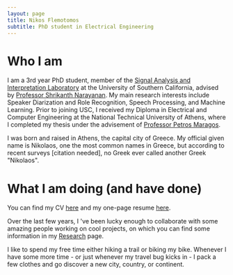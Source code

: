 ```yaml
---
layout: page
title: Nikos Flemotomos
subtitle: PhD student in Electrical Engineering
---
```


# Who I am
I am a 3rd year PhD student, member of the [Signal Analysis and Interpretation Laboratory](https://sail.usc.edu) at the University of Southern California, advised by [Professor Shrikanth Narayanan](https://sail.usc.edu/people/shri.php). My main research interests include Speaker Diarization and Role Recognition, Speech Processing, and Machine Learning. Prior to joining USC, I received my Diploma in Electrical and Computer Engineering at the National Technical University of Athens, where I completed my thesis under the advisement of [Professor Petros Maragos](http://cvsp.cs.ntua.gr/maragos/index.shtm).

I was born and raised in Athens, the capital city of Greece. My official given name is Nikolaos, one the most common names in Greece, but according to recent surveys [citation needed], no Greek ever called another Greek "Nikolaos".

# What I am doing (and have done)
You can find my CV [here](/assets/NF_cv2.pdf) and my one-page resume [here](assets/NF_resume.pdf).  

Over the last few years, I 've been lucky enough to collaborate with some amazing people working on cool projects, on which you can find some information in my [Research](research) page.

I like to spend my free time either hiking a trail or biking my bike. Whenever I have some more time - or just whenever my travel bug kicks in - I pack a few clothes and go discover a new city, country, or continent. 
<!-- If you want some inspiration you can check out my [Traveling](travel) page. -->
